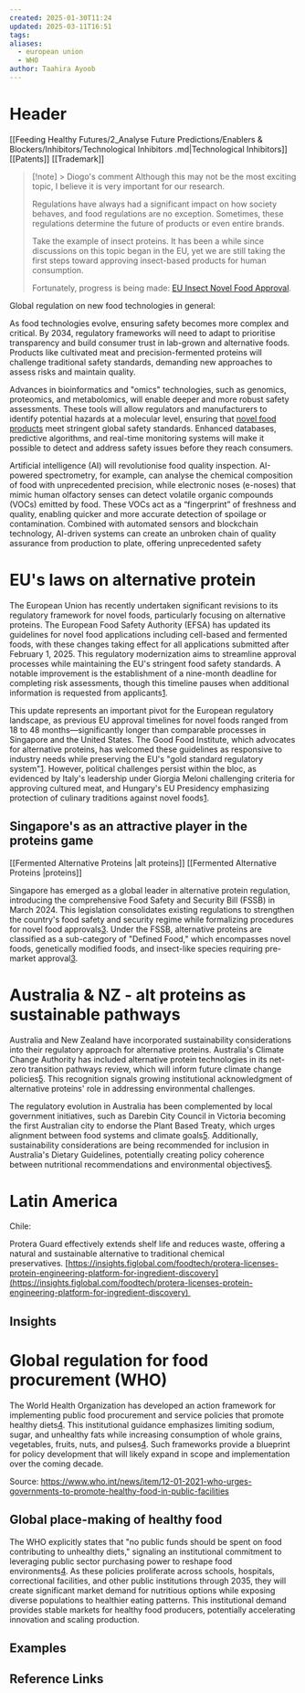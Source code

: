 ```yaml
---
created: 2025-01-30T11:24
updated: 2025-03-11T16:51
tags: 
aliases:
  - european union
  - WHO
author: Taahira Ayoob
---
```

# Header


[[Feeding Healthy Futures/2_Analyse Future Predictions/Enablers & Blockers/Inhibitors/Technological Inhibitors .md|Technological Inhibitors]]
[[Patents]]
[[Trademark]] 

> [!note] > Diogo's comment
> Although this may not be the most exciting topic, I believe it is very important for our research.
> 
> Regulations have always had a significant impact on how society behaves, and food regulations are no exception. Sometimes, these regulations determine the future of products or even entire brands.
> 
> Take the example of insect proteins. It has been a while since discussions on this topic began in the EU, yet we are still taking the first steps toward approving insect-based products for human consumption.
> 
> Fortunately, progress is being made: [EU Insect Novel Food Approval](https://food.ec.europa.eu/food-safety/novel-food/authorisations/approval-insect-novel-food_en).


Global regulation on new food technologies in general:

As food technologies evolve, ensuring safety becomes more complex and critical. By 2034, regulatory frameworks will need to adapt to prioritise transparency and build consumer trust in lab-grown and alternative foods. Products like cultivated meat and precision-fermented proteins will challenge traditional safety standards, demanding new approaches to assess risks and maintain quality.

Advances in bioinformatics and "omics" technologies, such as genomics, proteomics, and metabolomics, will enable deeper and more robust safety assessments. These tools will allow regulators and manufacturers to identify potential hazards at a molecular level, ensuring that [novel food products](https://www.biosafe.fi/consulting-services/novel-foods) meet stringent global safety standards. Enhanced databases, predictive algorithms, and real-time monitoring systems will make it possible to detect and address safety issues before they reach consumers.

Artificial intelligence (AI) will revolutionise food quality inspection. AI-powered spectrometry, for example, can analyse the chemical composition of food with unprecedented precision, while electronic noses (e-noses) that mimic human olfactory senses can detect volatile organic compounds (VOCs) emitted by food. These VOCs act as a “fingerprint” of freshness and quality, enabling quicker and more accurate detection of spoilage or contamination. Combined with automated sensors and blockchain technology, AI-driven systems can create an unbroken chain of quality assurance from production to plate, offering unprecedented safety

# EU's laws on alternative protein 

The European Union has recently undertaken significant revisions to its regulatory framework for novel foods, particularly focusing on alternative proteins. The European Food Safety Authority (EFSA) has updated its guidelines for novel food applications including cell-based and fermented foods, with these changes taking effect for all applications submitted after February 1, 2025. This regulatory modernization aims to streamline approval processes while maintaining the EU's stringent food safety standards. A notable improvement is the establishment of a nine-month deadline for completing risk assessments, though this timeline pauses when additional information is requested from applicants[1](https://european-biotechnology.com/latest-news/efsa-updates-guidelines-for-cultured-proteins-and-novel-food/).

This update represents an important pivot for the European regulatory landscape, as previous EU approval timelines for novel foods ranged from 18 to 48 months—significantly longer than comparable processes in Singapore and the United States. The Good Food Institute, which advocates for alternative proteins, has welcomed these guidelines as responsive to industry needs while preserving the EU's "gold standard regulatory system"[1](https://european-biotechnology.com/latest-news/efsa-updates-guidelines-for-cultured-proteins-and-novel-food/). However, political challenges persist within the bloc, as evidenced by Italy's leadership under Giorgia Meloni challenging criteria for approving cultured meat, and Hungary's EU Presidency emphasizing protection of culinary traditions against novel foods[1](https://european-biotechnology.com/latest-news/efsa-updates-guidelines-for-cultured-proteins-and-novel-food/).

## Singapore's as an attractive player in the proteins game

[[Fermented Alternative Proteins |alt proteins]] [[Fermented Alternative Proteins |proteins]]

Singapore has emerged as a global leader in alternative protein regulation, introducing the comprehensive Food Safety and Security Bill (FSSB) in March 2024. This legislation consolidates existing regulations to strengthen the country's food safety and security regime while formalizing procedures for novel food approvals[3](https://www.khlaw.com/insights/singapore-introduces-new-legislation-regulating-food-alternative-proteins-and-more). Under the FSSB, alternative proteins are classified as a sub-category of "Defined Food," which encompasses novel foods, genetically modified foods, and insect-like species requiring pre-market approval[3](https://www.khlaw.com/insights/singapore-introduces-new-legislation-regulating-food-alternative-proteins-and-more).

# Australia & NZ  - alt proteins as sustainable pathways

Australia and New Zealand have incorporated sustainability considerations into their regulatory approach for alternative proteins. Australia's Climate Change Authority has included alternative protein technologies in its net-zero transition pathways review, which will inform future climate change policies[5](https://www.foodfrontier.org/the-highs-and-lows-in-2024-for-alternative-proteins-in-australia-and-new-zealand/). This recognition signals growing institutional acknowledgment of alternative proteins' role in addressing environmental challenges.

The regulatory evolution in Australia has been complemented by local government initiatives, such as Darebin City Council in Victoria becoming the first Australian city to endorse the Plant Based Treaty, which urges alignment between food systems and climate goals[5](https://www.foodfrontier.org/the-highs-and-lows-in-2024-for-alternative-proteins-in-australia-and-new-zealand/). Additionally, sustainability considerations are being recommended for inclusion in Australia's Dietary Guidelines, potentially creating policy coherence between nutritional recommendations and environmental objectives[5](https://www.foodfrontier.org/the-highs-and-lows-in-2024-for-alternative-proteins-in-australia-and-new-zealand/).


# Latin  America

Chile:

Protera Guard effectively extends shelf life and reduces waste, offering a natural and sustainable alternative to traditional chemical preservatives. [https://insights.figlobal.com/foodtech/protera-licenses-protein-engineering-platform-for-ingredient-discovery](https://insights.figlobal.com/foodtech/protera-licenses-protein-engineering-platform-for-ingredient-discovery) 

## Insights



# Global regulation for food procurement (WHO)

The World Health Organization has developed an action framework for implementing public food procurement and service policies that promote healthy diets[4](https://www.who.int/news/item/12-01-2021-who-urges-governments-to-promote-healthy-food-in-public-facilities). This institutional guidance emphasizes limiting sodium, sugar, and unhealthy fats while increasing consumption of whole grains, vegetables, fruits, nuts, and pulses[4](https://www.who.int/news/item/12-01-2021-who-urges-governments-to-promote-healthy-food-in-public-facilities). Such frameworks provide a blueprint for policy development that will likely expand in scope and implementation over the coming decade.

Source: https://www.who.int/news/item/12-01-2021-who-urges-governments-to-promote-healthy-food-in-public-facilities

## Global place-making of healthy food

The WHO explicitly states that "no public funds should be spent on food contributing to unhealthy diets," signaling an institutional commitment to leveraging public sector purchasing power to reshape food environments[4](https://www.who.int/news/item/12-01-2021-who-urges-governments-to-promote-healthy-food-in-public-facilities). As these policies proliferate across schools, hospitals, correctional facilities, and other public institutions through 2035, they will create significant market demand for nutritious options while exposing diverse populations to healthier eating patterns. This institutional demand provides stable markets for healthy food producers, potentially accelerating innovation and scaling production.


## Examples

## Reference Links
